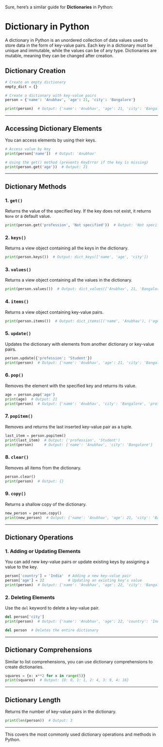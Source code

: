 Sure, here’s a similar guide for **Dictionaries** in Python:

# Dictionary in Python

A dictionary in Python is an unordered collection of data values used to store data in the form of key-value pairs. Each key in a dictionary must be unique and immutable, while the values can be of any type. Dictionaries are mutable, meaning they can be changed after creation.

## Dictionary Creation
```python
# Create an empty dictionary
empty_dict = {}

# Create a dictionary with key-value pairs
person = {'name': 'Anubhav', 'age': 21, 'city': 'Bangalore'}

print(person)  # Output: {'name': 'Anubhav', 'age': 21, 'city': 'Bangalore'}
```

---

## Accessing Dictionary Elements
You can access elements by using their keys.

```python
# Access value by key
print(person['name'])  # Output: 'Anubhav'

# Using the get() method (prevents KeyError if the key is missing)
print(person.get('age'))  # Output: 21
```

---

## Dictionary Methods

### 1. `get()`
Returns the value of the specified key. If the key does not exist, it returns `None` or a default value.
```python
print(person.get('profession', 'Not specified'))  # Output: 'Not specified'
```

### 2. `keys()`
Returns a view object containing all the keys in the dictionary.
```python
print(person.keys())  # Output: dict_keys(['name', 'age', 'city'])
```

### 3. `values()`
Returns a view object containing all the values in the dictionary.
```python
print(person.values())  # Output: dict_values(['Anubhav', 21, 'Bangalore'])
```

### 4. `items()`
Returns a view object containing key-value pairs.
```python
print(person.items())  # Output: dict_items([('name', 'Anubhav'), ('age', 21), ('city', 'Bangalore')])
```

### 5. `update()`
Updates the dictionary with elements from another dictionary or key-value pairs.
```python
person.update({'profession': 'Student'})
print(person)  # Output: {'name': 'Anubhav', 'age': 21, 'city': 'Bangalore', 'profession': 'Student'}
```

### 6. `pop()`
Removes the element with the specified key and returns its value.
```python
age = person.pop('age')
print(age)  # Output: 21
print(person)  # Output: {'name': 'Anubhav', 'city': 'Bangalore', 'profession': 'Student'}
```

### 7. `popitem()`
Removes and returns the last inserted key-value pair as a tuple.
```python
last_item = person.popitem()
print(last_item)  # Output: ('profession', 'Student')
print(person)     # Output: {'name': 'Anubhav', 'city': 'Bangalore'}
```

### 8. `clear()`
Removes all items from the dictionary.
```python
person.clear()
print(person)  # Output: {}
```

### 9. `copy()`
Returns a shallow copy of the dictionary.
```python
new_person = person.copy()
print(new_person)  # Output: {'name': 'Anubhav', 'age': 21, 'city': 'Bangalore'}
```

---

## Dictionary Operations

### 1. Adding or Updating Elements
You can add new key-value pairs or update existing keys by assigning a value to the key.
```python
person['country'] = 'India'  # Adding a new key-value pair
person['age'] = 22           # Updating an existing key's value
print(person)  # Output: {'name': 'Anubhav', 'age': 22, 'city': 'Bangalore', 'country': 'India'}
```

### 2. Deleting Elements
Use the `del` keyword to delete a key-value pair.
```python
del person['city']
print(person)  # Output: {'name': 'Anubhav', 'age': 22, 'country': 'India'}

del person  # Deletes the entire dictionary
```

---

## Dictionary Comprehensions
Similar to list comprehensions, you can use dictionary comprehensions to create dictionaries.
```python
squares = {x: x**2 for x in range(5)}
print(squares)  # Output: {0: 0, 1: 1, 2: 4, 3: 9, 4: 16}
```

---

## Dictionary Length
Returns the number of key-value pairs in the dictionary.
```python
print(len(person))  # Output: 3
```

---

This covers the most commonly used dictionary operations and methods in Python.
